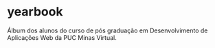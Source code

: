# yearbook
Álbum dos alunos do curso de pós graduação em Desenvolvimento de Aplicações Web da PUC Minas Virtual.
